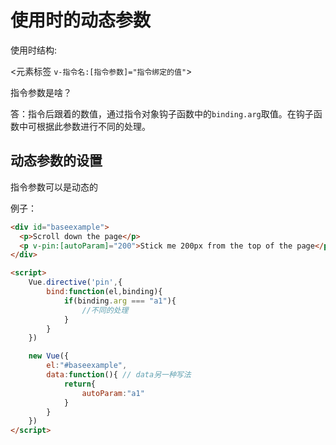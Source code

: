 # 使用时的动态参数

使用时结构:

<元素标签 `v-指令名:[指令参数]="指令绑定的值"`>

指令参数是啥？

答：指令后跟着的数值，通过指令对象钩子函数中的`binding.arg`取值。在钩子函数中可根据此参数进行不同的处理。

## 动态参数的设置

指令参数可以是动态的

例子：

```html
<div id="baseexample">
  <p>Scroll down the page</p>
  <p v-pin:[autoParam]="200">Stick me 200px from the top of the page</p>
</div>

<script>
    Vue.directive('pin',{
        bind:function(el,binding){
            if(binding.arg === "a1"){
                //不同的处理
            }
        }
    })

    new Vue({
        el:"#baseexample",
        data:function(){ // data另一种写法
            return{
                autoParam:"a1"
            }
        }
    })
</script>
```
